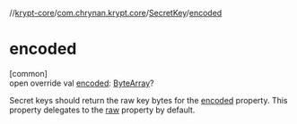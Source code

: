 //[krypt-core](../../../index.md)/[com.chrynan.krypt.core](../index.md)/[SecretKey](index.md)/[encoded](encoded.md)

# encoded

[common]\
open override val [encoded](encoded.md): [ByteArray](https://kotlinlang.org/api/latest/jvm/stdlib/kotlin/-byte-array/index.html)?

Secret keys should return the raw key bytes for the [encoded](encoded.md) property. This property delegates to the [raw](raw.md) property by default.
